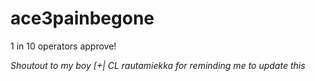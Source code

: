 # ace3painbegone
1 in 10 operators approve!

_Shoutout to my boy [+| CL rautamiekka for reminding me to update this_
